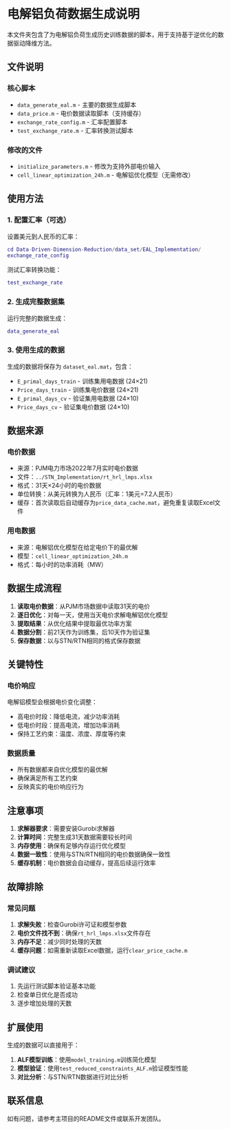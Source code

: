 # 电解铝负荷数据生成说明

本文件夹包含了为电解铝负荷生成历史训练数据的脚本，用于支持基于逆优化的数据驱动降维方法。

## 文件说明

### 核心脚本
- `data_generate_eal.m` - 主要的数据生成脚本
- `data_price.m` - 电价数据读取脚本（支持缓存）
- `exchange_rate_config.m` - 汇率配置脚本
- `test_exchange_rate.m` - 汇率转换测试脚本

### 修改的文件
- `initialize_parameters.m` - 修改为支持外部电价输入
- `cell_linear_optimization_24h.m` - 电解铝优化模型（无需修改）

## 使用方法

### 1. 配置汇率（可选）
设置美元到人民币的汇率：
```matlab
cd Data-Driven-Dimension-Reduction/data_set/EAL_Implementation/
exchange_rate_config
```

测试汇率转换功能：
```matlab
test_exchange_rate
```

### 2. 生成完整数据集
运行完整的数据生成：
```matlab
data_generate_eal
```

### 3. 使用生成的数据
生成的数据将保存为 `dataset_eal.mat`，包含：
- `E_primal_days_train` - 训练集用电数据 (24×21)
- `Price_days_train` - 训练集电价数据 (24×21)
- `E_primal_days_cv` - 验证集用电数据 (24×10)
- `Price_days_cv` - 验证集电价数据 (24×10)

## 数据来源

### 电价数据
- 来源：PJM电力市场2022年7月实时电价数据
- 文件：`../STN_Implementation/rt_hrl_lmps.xlsx`
- 格式：31天×24小时的电价数据
- 单位转换：从美元转换为人民币（汇率：1美元=7.2人民币）
- 缓存：首次读取后自动缓存为`price_data_cache.mat`，避免重复读取Excel文件

### 用电数据
- 来源：电解铝优化模型在给定电价下的最优解
- 模型：`cell_linear_optimization_24h.m`
- 格式：每小时的功率消耗（MW）

## 数据生成流程

1. **读取电价数据**：从PJM市场数据中读取31天的电价
2. **逐日优化**：对每一天，使用当天电价求解电解铝优化模型
3. **提取结果**：从优化结果中提取最优功率方案
4. **数据分割**：前21天作为训练集，后10天作为验证集
5. **保存数据**：以与STN/RTN相同的格式保存数据

## 关键特性

### 电价响应
电解铝模型会根据电价变化调整：
- 高电价时段：降低电流，减少功率消耗
- 低电价时段：提高电流，增加功率消耗
- 保持工艺约束：温度、浓度、厚度等约束

### 数据质量
- 所有数据都来自优化模型的最优解
- 确保满足所有工艺约束
- 反映真实的电价响应行为

## 注意事项

1. **求解器要求**：需要安装Gurobi求解器
2. **计算时间**：完整生成31天数据需要较长时间
3. **内存使用**：确保有足够内存运行优化模型
4. **数据一致性**：使用与STN/RTN相同的电价数据确保一致性
5. **缓存机制**：电价数据会自动缓存，提高后续运行效率

## 故障排除

### 常见问题
1. **求解失败**：检查Gurobi许可证和模型参数
2. **电价文件找不到**：确保`rt_hrl_lmps.xlsx`文件存在
3. **内存不足**：减少同时处理的天数
4. **缓存问题**：如需重新读取Excel数据，运行`clear_price_cache.m`

### 调试建议
1. 先运行测试脚本验证基本功能
2. 检查单日优化是否成功
3. 逐步增加处理的天数

## 扩展使用

生成的数据可以直接用于：
1. **ALF模型训练**：使用`model_training.m`训练简化模型
2. **模型验证**：使用`test_reduced_constraints_ALF.m`验证模型性能
3. **对比分析**：与STN/RTN数据进行对比分析

## 联系信息

如有问题，请参考主项目的README文件或联系开发团队。
